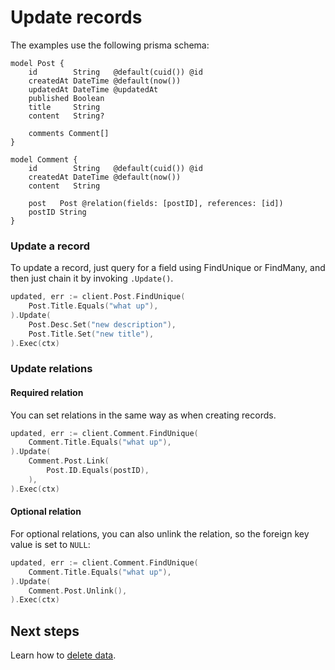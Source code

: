 # Update records

The examples use the following prisma schema:

```prisma
model Post {
    id        String   @default(cuid()) @id
    createdAt DateTime @default(now())
    updatedAt DateTime @updatedAt
    published Boolean
    title     String
    content   String?

    comments Comment[]
}

model Comment {
    id        String   @default(cuid()) @id
    createdAt DateTime @default(now())
    content   String

    post   Post @relation(fields: [postID], references: [id])
    postID String
}
```

### Update a record

To update a record, just query for a field using FindUnique or FindMany, and then just chain it by invoking `.Update()`.

```go
updated, err := client.Post.FindUnique(
    Post.Title.Equals("what up"),
).Update(
    Post.Desc.Set("new description"),
    Post.Title.Set("new title"),
).Exec(ctx)
```

### Update relations

#### Required relation

You can set relations in the same way as when creating records.

```go
updated, err := client.Comment.FindUnique(
    Comment.Title.Equals("what up"),
).Update(
    Comment.Post.Link(
        Post.ID.Equals(postID),
    ),
).Exec(ctx)
```

#### Optional relation

For optional relations, you can also unlink the relation, so the foreign key value is set to `NULL`:

```go
updated, err := client.Comment.FindUnique(
    Comment.Title.Equals("what up"),
).Update(
    Comment.Post.Unlink(),
).Exec(ctx)
```

## Next steps

Learn how to [delete data](09-delete.md).
